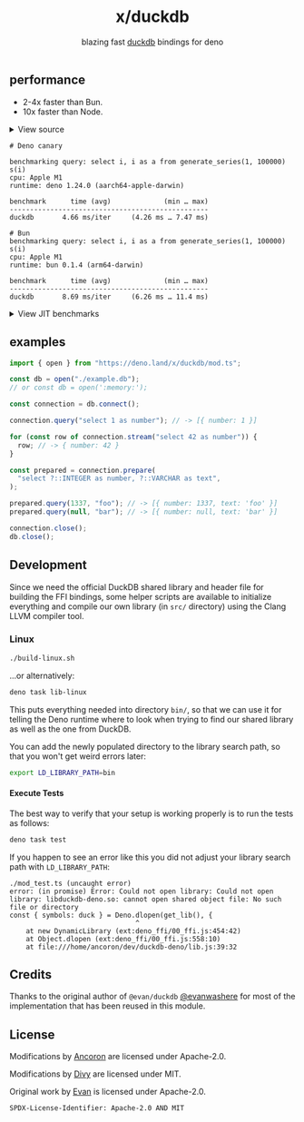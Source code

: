 <h1 align=center>x/duckdb</h1>
<div align=center>blazing fast <a href=https://duckdb.org>duckdb</a> bindings for deno</div>

<br />

## performance

- 2-4x faster than Bun.
- 10x faster than Node.

<details><summary>View source</summary>

```typescript
import { open } from "jsr:@divy/duckdb@0.2";

const db = open("/tmp/test.db");
const connection = db.connect();

const q = "select i, i as a from generate_series(1, 100000) s(i)";

const p = connection.prepare(q);
console.log("benchmarking query: " + q);

bench("duckdb", () => {
  p.query();
});

await run({ percentiles: false });

connection.close();
db.close();
```

</details>
<summary>

```
# Deno canary

benchmarking query: select i, i as a from generate_series(1, 100000) s(i)
cpu: Apple M1
runtime: deno 1.24.0 (aarch64-apple-darwin)

benchmark      time (avg)             (min … max)
-------------------------------------------------
duckdb       4.66 ms/iter     (4.26 ms … 7.47 ms)
```

```
# Bun
benchmarking query: select i, i as a from generate_series(1, 100000) s(i)
cpu: Apple M1
runtime: bun 0.1.4 (arm64-darwin)

benchmark      time (avg)             (min … max)
-------------------------------------------------
duckdb       8.69 ms/iter     (6.26 ms … 11.4 ms)
```

<details><summary>View JIT benchmarks</summary>

```typescript
const db = open(":memory:");
const connection = db.connect(db);
const q = "select i, i as a from generate_series(1, 100000) s(i)";

const p = connection.prepare(q);
console.log("benchmarking query: " + q);

group("query", () => {
  bench("jit query()", () => p.query());
  bench("query()", () => connection.query(q));
});

group("stream", () => {
  bench("jit stream()", () => {
    for (const x of p.stream()) x;
  });

  bench("stream()", () => {
    for (const x of connection.stream(q)) x;
  });
});
```

```
# Deno canary

benchmarking query: select i, i as a from generate_series(1, 100000) s(i)
cpu: Apple M1
runtime: deno 1.24.0 (aarch64-apple-darwin)

benchmark         time (avg)             (min … max)
----------------------------------------------------
query
----------------------------------------------------
jit query()     4.79 ms/iter    (4.31 ms … 12.06 ms)
query()         8.26 ms/iter    (7.54 ms … 16.44 ms)

summary for query
  jit query()
   1.72x faster than query()

stream
----------------------------------------------------
jit stream()    9.96 ms/iter    (9.84 ms … 10.18 ms)
stream()       10.97 ms/iter   (10.82 ms … 11.35 ms)

summary for stream
  jit stream()
   1.1x faster than stream()
```

```
# Bun

benchmarking query: select i, i as a from generate_series(1, 100000) s(i)
cpu: Apple M1
runtime: bun 0.1.4 (arm64-darwin)

benchmark         time (avg)             (min … max)
----------------------------------------------------
query
----------------------------------------------------
jit query()     8.61 ms/iter    (7.54 ms … 10.43 ms)
query()         18.5 ms/iter   (17.16 ms … 20.34 ms)

summary for query
  jit query()
   2.15x faster than query()

stream
----------------------------------------------------
jit stream()   16.36 ms/iter   (15.55 ms … 17.79 ms)
stream()       21.44 ms/iter   (21.02 ms … 23.18 ms)

summary for stream
  jit stream()
   1.31x faster than stream()
```

</details>
<summary>

## examples

```typescript
import { open } from "https://deno.land/x/duckdb/mod.ts";

const db = open("./example.db");
// or const db = open(':memory:');

const connection = db.connect();

connection.query("select 1 as number"); // -> [{ number: 1 }]

for (const row of connection.stream("select 42 as number")) {
  row; // -> { number: 42 }
}

const prepared = connection.prepare(
  "select ?::INTEGER as number, ?::VARCHAR as text",
);

prepared.query(1337, "foo"); // -> [{ number: 1337, text: 'foo' }]
prepared.query(null, "bar"); // -> [{ number: null, text: 'bar' }]

connection.close();
db.close();
```

## Development

Since we need the official DuckDB shared library and header file for building
the FFI bindings, some helper scripts are available to initialize everything and
compile our own library (in `src/` directory) using the Clang LLVM compiler
tool.

### Linux

```bash
./build-linux.sh
```

...or alternatively:

```bash
deno task lib-linux
```

This puts everything needed into directory `bin/`, so that we can use it for
telling the Deno runtime where to look when trying to find our shared library as
well as the one from DuckDB.

You can add the newly populated directory to the library search path, so that
you won't get weird errors later:

```bash
export LD_LIBRARY_PATH=bin
```

#### Execute Tests

The best way to verify that your setup is working properly is to run the tests
as follows:

```bash
deno task test
```

If you happen to see an error like this you did not adjust your library search
path with `LD_LIBRARY_PATH`:

```
./mod_test.ts (uncaught error)
error: (in promise) Error: Could not open library: Could not open library: libduckdb-deno.so: cannot open shared object file: No such file or directory
const { symbols: duck } = Deno.dlopen(get_lib(), {
                               ^
    at new DynamicLibrary (ext:deno_ffi/00_ffi.js:454:42)
    at Object.dlopen (ext:deno_ffi/00_ffi.js:558:10)
    at file:///home/ancoron/dev/duckdb-deno/lib.js:39:32
```

## Credits

Thanks to the original author of `@evan/duckdb`
[@evanwashere](https://github.com/evanwashere) for most of the implementation
that has been reused in this module.

## License

Modifications by [Ancoron](https://github.com/ancoron) are licensed under
Apache-2.0.

Modifications by [Divy](https://github.com/littledivy) are licensed under MIT.

Original work by [Evan](https://github.com/evanwashere) is licensed under
Apache-2.0.

`SPDX-License-Identifier: Apache-2.0 AND MIT`
